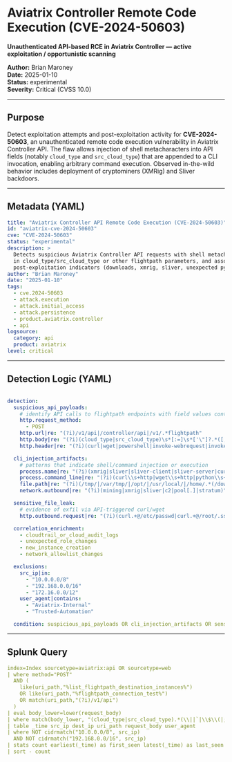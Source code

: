 # Aviatrix Controller Remote Code Execution (CVE-2024-50603)  
**Unauthenticated API-based RCE in Aviatrix Controller — active exploitation / opportunistic scanning**

**Author:** Brian Maroney  
**Date:** 2025-01-10  
**Status:** experimental  
**Severity:** Critical (CVSS 10.0)

---

## Purpose
Detect exploitation attempts and post-exploitation activity for **CVE-2024-50603**, an unauthenticated remote code execution vulnerability in Aviatrix Controller API. The flaw allows injection of shell metacharacters into API fields (notably `cloud_type` and `src_cloud_type`) that are appended to a CLI invocation, enabling arbitrary command execution. Observed in-the-wild behavior includes deployment of cryptominers (XMRig) and Sliver backdoors.

---

## Metadata (YAML)
```yaml
title: "Aviatrix Controller API Remote Code Execution (CVE-2024-50603)"
id: "aviatrix-cve-2024-50603"
cve: "CVE-2024-50603"
status: "experimental"
description: >
  Detects suspicious Aviatrix Controller API requests with shell metacharacters
  in cloud_type/src_cloud_type or other flightpath parameters, and associated
  post-exploitation indicators (downloads, xmrig, sliver, unexpected python/curl/wget).
author: "Brian Maroney"
date: "2025-01-10"
tags:
  - cve.2024-50603
  - attack.execution
  - attack.initial_access
  - attack.persistence
  - product.aviatrix.controller
  - api
logsource:
  category: api
  product: aviatrix
level: critical

```
---

## Detection Logic (YAML)
```yaml

detection:
  suspicious_api_payloads:
    # identify API calls to flightpath endpoints with field values containing shell metacharacters or command keywords
    http.request_method:
      - POST
    http.url|re: "(?i)/v1/api|/controller/api|/v1/.*flightpath"
    http.body|re: "(?i)(cloud_type|src_cloud_type)\s*[:=]\s*['\"]?.*([;`$()<>\\&\\|\\|\\|]|\\bsh\\b|\\bbash\\b|\\bcurl\\b|\\bwget\\b|\\bpython\\b).+"
    http.header|re: "(?i)(curl|wget|powershell|invoke-webrequest|invoke-expression)"

  cli_injection_artifacts:
    # patterns that indicate shell/command injection or execution
    process.name|re: "(?i)(xmrig|sliver|sliver-client|sliver-server|curl|wget|python|sh)"
    process.command_line|re: "(?i)(curl\\s+http|wget\\s+http|python\\s+-m|/bin/sh\\s+-c|sliver|xmrig)"
    file.path|re: "(?i)(/tmp/|/var/tmp/|/opt/|/usr/local/|/home/.*(/downloads|/tmp)/)"
    network.outbound|re: "(?i)(mining|xmrig|sliver|c2|pool[.]|stratum)"

  sensitive_file_leak:
    # evidence of exfil via API-triggered curl/wget
    http.outbound.request|re: "(?i)(curl.+@/etc/passwd|curl.+@/root/.ssh|wget.+/etc/passwd)"

  correlation_enrichment:
    - cloudtrail_or_cloud_audit_logs
    - unexpected_role_changes
    - new_instance_creation
    - network_allowlist_changes

  exclusions:
    src_ip|in:
      - "10.0.0.0/8"
      - "192.168.0.0/16"
      - "172.16.0.0/12"
    user_agent|contains:
      - "Aviatrix-Internal"
      - "Trusted-Automation"

  condition: suspicious_api_payloads OR cli_injection_artifacts OR sensitive_file_leak

```
---

## Splunk Query
```yaml
index=Index sourcetype=aviatrix:api OR sourcetype=web
| where method="POST"
  AND (
    like(uri_path,"%list_flightpath_destination_instances%")
    OR like(uri_path,"%flightpath_connection_test%")
    OR match(uri_path,"(?i)/v1/api")
  )
| eval body_lower=lower(request_body)
| where match(body_lower, "(cloud_type|src_cloud_type).*(\\||`|\\$\\(|;|\\||\\|\\||>&|\\b(curl|wget|python|sh|bash)\\b)")
| table _time src_ip dest_ip uri_path request_body user_agent
| where NOT cidrmatch("10.0.0.0/8", src_ip)
  AND NOT cidrmatch("192.168.0.0/16", src_ip)
| stats count earliest(_time) as first_seen latest(_time) as last_seen values(user_agent) as user_agents by src_ip dest_ip uri_path
| sort - count
